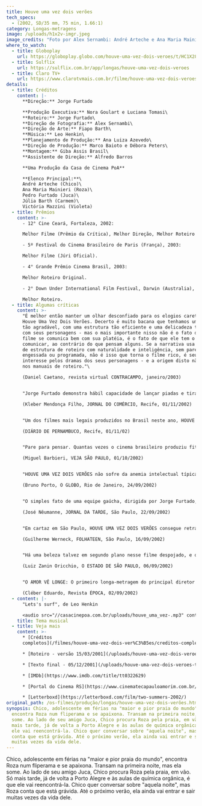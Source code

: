 ```yaml
---
title: Houve uma vez dois verões
tech_specs:
  - (2002, SD/35 mm, 75 min, 1.66:1)
category: Longas-metragens
image: /uploads/h1x2v-imgr.jpeg
image_credits: "Foto por Alex Sernambi: André Arteche e Ana Maria Mainieri"
where_to_watch:
  - title: Globoplay
    url: https://globoplay.globo.com/houve-uma-vez-dois-veroes/t/HC1X28ZGdj/
  - title: Sulflix
    url: https://sulflix.com.br/app/longas/houve-uma-vez-dois-veroes
  - title: Claro TV+
    url: https://www.clarotvmais.com.br/filme/houve-uma-vez-dois-veroes/2954063
details:
  - title: Créditos
    content: |-
      **Direção:** Jorge Furtado

      **Produção Executiva:** Nora Goulart e Luciana Tomasi\
      **Roteiro:** Jorge Furtado\
      **Direção de Fotografia:** Alex Sernambi\
      **Direção de Arte:** Fiapo Barth\
      **Música:** Leo Henkin\
      **Planejamento de Produção:** Ana Luiza Azevedo\
      **Direção de Produção:** Marco Baioto e Débora Peters\
      **Montagem:** Giba Assis Brasil\
      **Assistente de Direção:** Alfredo Barros

      **Uma Produção da Casa de Cinema PoA**

      **Elenco Principal:**\
      André Arteche (Chico)\
      Ana Maria Mainieri (Roza)\
      Pedro Furtado (Juca)\
      Júlia Barth (Carmem)\
      Victória Mazzini (Violeta)
  - title: Prêmios
    content: >-
      - 12° Cine Ceará, Fortaleza, 2002:

      Melhor Filme (Prêmio da Crítica), Melhor Direção, Melhor Roteiro e Melhor Montagem.

      - 5º Festival do Cinema Brasileiro de Paris (França), 2003:

      Melhor Filme (Júri Oficial).

      - 4° Grande Prêmio Cinema Brasil, 2003:

      Melhor Roteiro Original.

      - 2° Down Under International Film Festival, Darwin (Australia), 2004:

      Melhor Roteiro.
  - title: Algumas críticas
    content: >-
      "É melhor então manter um olhar desconfiado para os elogios caretas a
      Houve Uma Vez Dois Verões. Decerto é muito bacana que tenhamos um filme
      tão agradável, com uma estrutura tão eficiente e uma delicadeza tão grande
      com seus personagens - mas o mais importante nisso não é o fato de que o
      filme se comunica bem com sua platéia, é o fato de que ele tem o que
      comunicar, ao contrário do que pensam alguns. Se a narrativa usa esquemas
      de estrutura de roteiro com naturalidade e inteligência, sem parecer
      engessada ou programada, não é isso que torna o filme rico, é seu
      interesse pelos dramas dos seus personagens - e a origem disto não está
      nos manuais de roteiro."\

      (Daniel Caetano, revista virtual CONTRACAMPO, janeiro/2003)


      "Jorge Furtado demonstra hábil capacidade de lançar piadas e tiradas no colo do espectador como cargas explosivas, coisa incomum no texto nacional para cinema. (...) Os desdobramentos, ao longo de 80 minutos enxutos, são consistentes, deixando o espectador com sorriso constante e, vez por outra, às gargalhadas. Produto competente, comunicativo e capaz de estabelecer diálogo inteligente com o público."\

      (Kleber Mendonça Filho, JORNAL DO COMÉRCIO, Recife, 01/11/2002)


      "Um dos filmes mais legais produzidos no Brasil neste ano, HOUVE UMA VEZ DOIS VERÕES tem roteiro e direção de Jorge Furtado, parceiro de Guel Arraes em Caramuru e um dos mais cultuados cineastas do País. Furtado, portanto, garante a qualidade deste que é seu primeiro longa. (...) Não perca: é um filme feito com linguagem ágil e diálogos certeiros, que encanta jovens e adultos."\

      (DIÁRIO DE PERNAMBUCO, Recife, 01/11/02)


      "Pare para pensar. Quantas vezes o cinema brasileiro produziu fitas voltadas para o público adolescente? Talvez pela escassez, o simpático HOUVE UMA VEZ DOIS VERÕES seja parecido com um oásis no deserto. (...) Com linguagem coloquial, diálogos saborosos e movido ao som underground de Wander Wildner, Ultramen e Sombrero Luminoso, entre outros roqueiros do sul, o filme só tem a pretensão de divertir o espectador por pouco mais de uma hora. Consegue."\

      (Miguel Barbieri, VEJA SÃO PAULO, 01/10/2002)


      "HOUVE UMA VEZ DOIS VERÕES não sofre da anemia intelectual típica das produções teens atuais, sem deixar, no entanto, de ser saudavelmente pop. (...) O curto filme (tem pouco mais de uma hora e dez minutos de duração) chama a atenção pelo ótimo roteiro e pelos diálogos cheios de humor e que fogem do óbvio. Furtado conta que os atores ajudaram na criação dos personagens."\

      (Bruno Porto, O GLOBO, Rio de Janeiro, 24/09/2002)


      "O simples fato de uma equipe gaúcha, dirigida por Jorge Furtado, ter partido para uma produção declaradamente juvenil, merece louvor, senão por outra coisa, no mínimo pelo pioneirismo. A bem da verdade, ele não contava sequer com um parâmetro a seguir, um confronto para negar. E pois não é que, para surpresa geral, deu conta do recado com competência, graça e sobretudo leveza? (...) A vantagem do filme de Jorge Furtado sobre as pornochanchadas e as obras de arte que, de um jeito ou de outro, abordaram isso tudo relacionado aí em cima, é que: (1) o faz sem pretensão nenhuma a filosofar profundamente sobre cada um deles; (2) tem uma abordagem leve e bem-humorada, o que não significa que seja também obrigatoriamente superficial, muito antes pelo contrário."\

      (José Nêumanne, JORNAL DA TARDE, São Paulo, 22/09/2002)


      "Em cartaz em São Paulo, HOUVE UMA VEZ DOIS VERÕES consegue retratar os adolescentes, suas dúvidas e ansiedades com irreverência e fidelidade. Furtado constrói personagens que têm como trunfo uma aparente normalidade. São jovens sem afetação e sem rótulos estampados na testa, gente comum que você acha que pode encontrar a toda hora em qualquer lugar. (...) No lugar de pirotecnias tecnológicas, Furtado usou duas armas: um roteiro bem estruturado, com um humor sutil, e um modo de filmar clássico, seguro, sem grandes invenções."\

      (Guilherme Werneck, FOLHATEEN, São Paulo, 16/09/2002)


      "Há uma beleza talvez em segundo plano nesse filme despojado, e que envolve a natureza mesma do ato amoroso. Ninguém é realista quando está apaixonado. Quando se consegue ser objetivo, é porque a paixão já era. Quando tem uma decepção com o ser amado, o que acontece não é que o decepcionado comece a mentir para si mesmo. Isso seria simplista. Ele passa é a desenvolver um tipo elaborado de raciocínio, talvez delirante, que consistirá em atribuir razões e motivações ocultas para o ato da pessoa amada, de tal forma que esse ato passe a ser, se não desculpável, pelo menos compreensível. E assim manterá a crença na previsibilidade do comportamento do outro, e alimentará a esperança no futuro. Quando esse mecanismo for desmontado, será sinal de que a paixão passou, como passam os verões."\

      (Luiz Zanin Oricchio, O ESTADO DE SÃO PAULO, 06/09/2002)


      "O AMOR VÊ LONGE: O primeiro longa-metragem do principal diretor brasileiro de curtas é despretensioso mas sábio. (...) Os atores se destacam pela autenticidade e as imagens captadas com câmera digital servem ao tom poético. Mas o ponto alto está na generosidade com os personagens. Furtado não esbarra em posturas moralistas, não julga mocinhas de caráter questionável e foge da vulgaridade das comédias juvenis americanas. (...) A sabedoria do diretor está em mostrar que, em vez de cego, o amor enxerga essências por trás das ações. Vê longe o suficiente para detectar beleza em seres com atitudes condenáveis pelo senso comum."\

      (Cléber Eduardo, Revista ÉPOCA, 02/09/2002)
  - content: |-
      "Lets's surf", de Leo Henkin

      <audio src="//casacinepoa.com.br/uploads/houve_uma_vez-.mp3" controls />
    title: Tema musical
  - title: Veja mais
    content: >-
      * [Créditos
      completos](/filmes/houve-uma-vez-dois-ver%C3%B5es/creditos-completos)

      * [R﻿oteiro - versão 15/03/2001](/uploads/houve-uma-vez-dois-veroes-rot.pdf)

      * [T﻿exto final - 05/12/2001](/uploads/houve-uma-vez-dois-veroes-txf.pdf)

      * [IMDb](https://www.imdb.com/title/tt0322629)

      * [Portal do Cinema RS](https://www.cinematecapauloamorim.com.br/portaldocinemagaucho/266/houve-uma-vez-dois-veroes)

      * [Letterboxd](https://letterboxd.com/film/two-summers-2002/)
original_path: /os-filmes/produção/longas/houve-uma-vez-dois-verões.html
synopsis: Chico, adolescente em férias na "maior e pior praia do mundo",
  encontra Roza num fliperama e se apaixona. Transam na primeira noite, mas ela
  some. Ao lado de seu amigo Juca, Chico procura Roza pela praia, em vão. Só
  mais tarde, já de volta a Porto Alegre e às aulas de química orgânica, é que
  ele vai reencontrá-la. Chico quer conversar sobre "aquela noite", mas Roza
  conta que está grávida. Até o próximo verão, ela ainda vai entrar e sair
  muitas vezes da vida dele.
---
```

Chico, adolescente em férias na "maior e pior praia do mundo", encontra Roza num fliperama e se apaixona. Transam na primeira noite, mas ela some. Ao lado de seu amigo Juca, Chico procura Roza pela praia, em vão. Só mais tarde, já de volta a Porto Alegre e às aulas de química orgânica, é que ele vai reencontrá-la. Chico quer conversar sobre "aquela noite", mas Roza conta que está grávida. Até o próximo verão, ela ainda vai entrar e sair muitas vezes da vida dele.

